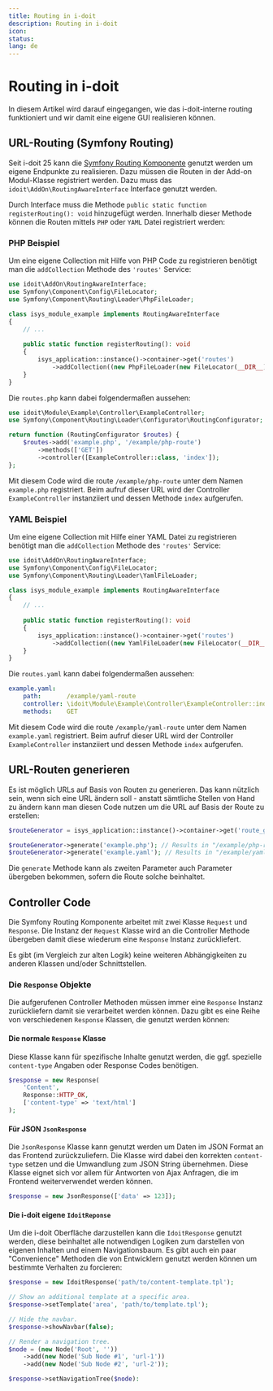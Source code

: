 ```yaml
---
title: Routing in i-doit
description: Routing in i-doit
icon:
status:
lang: de
---
```


# Routing in i-doit

In diesem Artikel wird darauf eingegangen, wie das i-doit-interne routing funktioniert und wir damit eine eigene GUI realisieren können.

## URL-Routing (Symfony Routing)

Seit i-doit 25 kann die [Symfony Routing Komponente](https://symfony.com/doc/5.4/routing.html) genutzt werden um eigene Endpunkte zu realisieren.
Dazu müssen die Routen in der Add-on Modul-Klasse registriert werden. Dazu muss das `idoit\AddOn\RoutingAwareInterface` Interface genutzt werden.

Durch Interface muss die Methode `public static function registerRouting(): void` hinzugefügt werden.
Innerhalb dieser Methode können die Routen mittels `PHP` oder `YAML` Datei registriert werden:

### PHP Beispiel

Um eine eigene Collection mit Hilfe von PHP Code zu registrieren benötigt man die `addCollection` Methode des `'routes'` Service:

```php
use idoit\AddOn\RoutingAwareInterface;
use Symfony\Component\Config\FileLocator;
use Symfony\Component\Routing\Loader\PhpFileLoader;

class isys_module_example implements RoutingAwareInterface
{
    // ...
    
    public static function registerRouting(): void
    {
        isys_application::instance()->container->get('routes')
            ->addCollection((new PhpFileLoader(new FileLocator(__DIR__)))->load('config/routes.php'));
    }
}
```

Die `routes.php` kann dabei folgendermaßen aussehen:

```php
use idoit\Module\Example\Controller\ExampleController;
use Symfony\Component\Routing\Loader\Configurator\RoutingConfigurator;

return function (RoutingConfigurator $routes) {
    $routes->add('example.php', '/example/php-route')
        ->methods(['GET'])
        ->controller([ExampleController::class, 'index']);
};
```

Mit diesem Code wird die route `/example/php-route` unter dem Namen `example.php` registriert.
Beim aufruf dieser URL wird der Controller `ExampleController` instanziiert und dessen Methode `index` aufgerufen.

### YAML Beispiel

Um eine eigene Collection mit Hilfe einer YAML Datei zu registrieren benötigt man die `addCollection` Methode des `'routes'` Service:

```php
use idoit\AddOn\RoutingAwareInterface;
use Symfony\Component\Config\FileLocator;
use Symfony\Component\Routing\Loader\YamlFileLoader;

class isys_module_example implements RoutingAwareInterface
{
    // ...
    
    public static function registerRouting(): void
    {
        isys_application::instance()->container->get('routes')
            ->addCollection((new YamlFileLoader(new FileLocator(__DIR__)))->load('config/routes.yaml'));
    }
}
```

Die `routes.yaml` kann dabei folgendermaßen aussehen:

```yaml
example.yaml:
    path:       /example/yaml-route
    controller: \idoit\Module\Example\Controller\ExampleController::index
    methods:    GET
```

Mit diesem Code wird die route `/example/yaml-route` unter dem Namen `example.yaml` registriert.
Beim aufruf dieser URL wird der Controller `ExampleController` instanziiert und dessen Methode `index` aufgerufen.

## URL-Routen generieren

Es ist möglich URLs auf Basis von Routen zu generieren. Das kann nützlich sein, wenn sich eine URL ändern soll - anstatt
sämtliche Stellen von Hand zu ändern kann man diesen Code nutzen um die URL auf Basis der Route zu erstellen:

```php
$routeGenerator = isys_application::instance()->container->get('route_generator');

$routeGenerator->generate('example.php'); // Results in "/example/php-route"
$routeGenerator->generate('example.yaml'); // Results in "/example/yaml-route"
```

Die `generate` Methode kann als zweiten Parameter auch Parameter übergeben bekommen, sofern die Route solche beinhaltet.

## Controller Code

Die Symfony Routing Komponente arbeitet mit zwei Klasse `Request` und `Response`.
Die Instanz der `Request` Klasse wird an die Controller Methode übergeben damit diese wiederum eine `Response` Instanz zurückliefert.

Es gibt (im Vergleich zur alten Logik) keine weiteren Abhängigkeiten zu anderen Klassen und/oder Schnittstellen.

### Die `Response` Objekte

Die aufgerufenen Controller Methoden müssen immer eine `Response` Instanz zurückliefern damit sie verarbeitet werden können.
Dazu gibt es eine Reihe von verschiedenen `Response` Klassen, die genutzt werden können:

#### Die normale `Response` Klasse

Diese Klasse kann für spezifische Inhalte genutzt werden, die ggf. spezielle `content-type` Angaben oder Response Codes benötigen. 

```php
$response = new Response(
    'Content',
    Response::HTTP_OK,
    ['content-type' => 'text/html']
);
```

#### Für JSON `JsonResponse`

Die `JsonResponse` Klasse kann genutzt werden um Daten im JSON Format an das Frontend zurückzuliefern. Die Klasse wird dabei den korrekten `content-type` setzen und die Umwandlung zum JSON String übernehmen.
Diese Klasse eignet sich vor allem für Antworten von Ajax Anfragen, die im Frontend weiterverwendet werden können.

```php
$response = new JsonResponse(['data' => 123]);
```

#### Die i-doit eigene `IdoitReponse`

Um die i-doit Oberfläche darzustellen kann die `IdoitResponse` genutzt werden, diese beinhaltet alle notwendigen Logiken zum darstellen von eigenen Inhalten und einem Navigationsbaum.
Es gibt auch ein paar "Convenience" Methoden die von Entwicklern genutzt werden können um bestimmte Verhalten zu forcieren:

```php
$response = new IdoitResponse('path/to/content-template.tpl');

// Show an additional template at a specific area.
$response->setTemplate('area', 'path/to/template.tpl');

// Hide the navbar.
$response->showNavbar(false);

// Render a navigation tree.
$node = (new Node('Root', ''))
    ->add(new Node('Sub Node #1', 'url-1'))
    ->add(new Node('Sub Node #2', 'url-2'));

$response->setNavigationTree($node):
```
